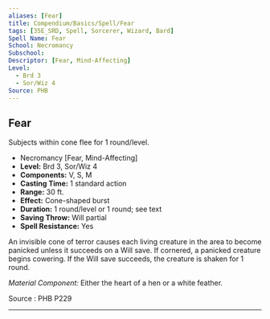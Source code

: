 ```yaml
---
aliases: [Fear]
title: Compendium/Basics/Spell/Fear
tags: [35E_SRD, Spell, Sorcerer, Wizard, Bard]
Spell Name: Fear
School: Necromancy
Subschool: 
Descriptor: [Fear, Mind-Affecting]
Level:
  - Brd 3
  - Sor/Wiz 4
Source: PHB
---
```



## Fear

Subjects within cone flee for 1 round/level.

*   Necromancy [Fear, Mind-Affecting]
*   **Level:** Brd 3, Sor/Wiz 4
*   **Components:** V, S, M
*   **Casting Time:** 1 standard action
*   **Range:** 30 ft.
*   **Effect:** Cone-shaped burst
*   **Duration:** 1 round/level or 1 round; see text
*   **Saving Throw:** Will partial
*   **Spell Resistance:** Yes

<p>An invisible cone of terror causes each living creature in the area to become panicked unless it succeeds on a Will save. If cornered, a panicked creature begins cowering. If the Will save succeeds, the creature is shaken for 1 round.</p><p><i>Material Component:</i> Either the heart of a hen or a white feather.</p>

Source : PHB P229

---

